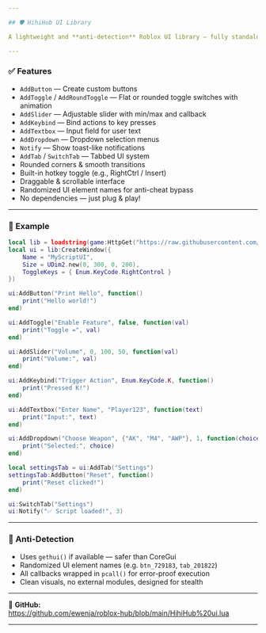 ```yaml
---

## 🛡️ HihiHub UI Library

A lightweight and **anti-detection** Roblox UI library — fully standalone, scrollable, tab-supported, and obfuscated.

---
```


### ✅ Features

- `AddButton` — Create custom buttons  
- `AddToggle` / `AddRoundToggle` — Flat or rounded toggle switches with animation  
- `AddSlider` — Adjustable slider with min/max and callback  
- `AddKeybind` — Bind actions to key presses  
- `AddTextbox` — Input field for user text  
- `AddDropdown` — Dropdown selection menus  
- `Notify` — Show toast-like notifications  
- `AddTab` / `SwitchTab` — Tabbed UI system  
- Rounded corners & smooth transitions  
- Built-in hotkey toggle (e.g., RightCtrl / Insert)  
- Draggable & scrollable interface  
- Randomized UI element names for anti-cheat bypass  
- No dependencies — just plug & play!

---

### 🧪 Example

```lua
local lib = loadstring(game:HttpGet("https://raw.githubusercontent.com/ewenja/roblox-hub/refs/heads/main/HihiHub%20ui.lua"))()
local ui = lib:CreateWindow({
    Name = "MyScriptUI",
    Size = UDim2.new(0, 300, 0, 200),
    ToggleKeys = { Enum.KeyCode.RightControl }
})

ui:AddButton("Print Hello", function()
    print("Hello world!")
end)

ui:AddToggle("Enable Feature", false, function(val)
    print("Toggle =", val)
end)

ui:AddSlider("Volume", 0, 100, 50, function(val)
    print("Volume:", val)
end)

ui:AddKeybind("Trigger Action", Enum.KeyCode.K, function()
    print("Pressed K!")
end)

ui:AddTextbox("Enter Name", "Player123", function(text)
    print("Input:", text)
end)

ui:AddDropdown("Choose Weapon", {"AK", "M4", "AWP"}, 1, function(choice)
    print("Selected:", choice)
end)

local settingsTab = ui:AddTab("Settings")
settingsTab:AddButton("Reset", function()
    print("Reset clicked!")
end)

ui:SwitchTab("Settings")
ui:Notify("✅ Script loaded!", 3)
```

---

### 🔐 Anti-Detection

- Uses `gethui()` if available — safer than CoreGui  
- Randomized UI element names (e.g. `btn_729183`, `tab_201822`)  
- All callbacks wrapped in `pcall()` for error-proof execution  
- Clean visuals, no external modules, designed for stealth

---

📂 **GitHub:**  
https://github.com/ewenja/roblox-hub/blob/main/HihiHub%20ui.lua

---
